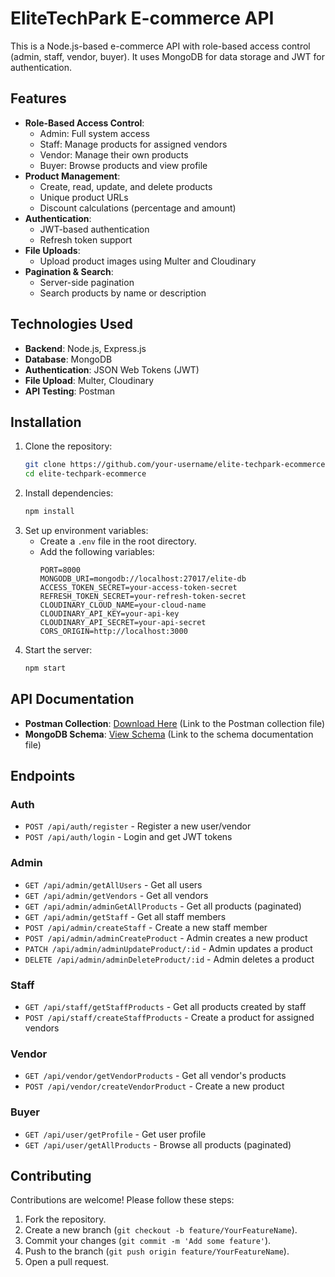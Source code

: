 # EliteTechPark E-commerce API

This is a Node.js-based e-commerce API with role-based access control (admin, staff, vendor, buyer). It uses MongoDB for data storage and JWT for authentication.

## Features
- **Role-Based Access Control**:
  - Admin: Full system access
  - Staff: Manage products for assigned vendors
  - Vendor: Manage their own products
  - Buyer: Browse products and view profile
- **Product Management**:
  - Create, read, update, and delete products
  - Unique product URLs
  - Discount calculations (percentage and amount)
- **Authentication**:
  - JWT-based authentication
  - Refresh token support
- **File Uploads**:
  - Upload product images using Multer and Cloudinary
- **Pagination & Search**:
  - Server-side pagination
  - Search products by name or description

## Technologies Used
- **Backend**: Node.js, Express.js
- **Database**: MongoDB
- **Authentication**: JSON Web Tokens (JWT)
- **File Upload**: Multer, Cloudinary
- **API Testing**: Postman

## Installation
1. Clone the repository:
   ```bash
   git clone https://github.com/your-username/elite-techpark-ecommerce.git
   cd elite-techpark-ecommerce
   ```
2. Install dependencies:
   ```bash
   npm install
   ```
3. Set up environment variables:
   - Create a `.env` file in the root directory.
   - Add the following variables:
     ```env
     PORT=8000
     MONGODB_URI=mongodb://localhost:27017/elite-db
     ACCESS_TOKEN_SECRET=your-access-token-secret
     REFRESH_TOKEN_SECRET=your-refresh-token-secret
     CLOUDINARY_CLOUD_NAME=your-cloud-name
     CLOUDINARY_API_KEY=your-api-key
     CLOUDINARY_API_SECRET=your-api-secret
     CORS_ORIGIN=http://localhost:3000
     ```
4. Start the server:
   ```bash
   npm start
   ```

## API Documentation
- **Postman Collection**: [Download Here](#) (Link to the Postman collection file)
- **MongoDB Schema**: [View Schema](#) (Link to the schema documentation file)

## Endpoints
### Auth
- `POST /api/auth/register` - Register a new user/vendor
- `POST /api/auth/login` - Login and get JWT tokens

### Admin
- `GET /api/admin/getAllUsers` - Get all users
- `GET /api/admin/getVendors` - Get all vendors
- `GET /api/admin/adminGetAllProducts` - Get all products (paginated)
- `GET /api/admin/getStaff` - Get all staff members
- `POST /api/admin/createStaff` - Create a new staff member
- `POST /api/admin/adminCreateProduct` - Admin creates a new product
- `PATCH /api/admin/adminUpdateProduct/:id` - Admin updates a product
- `DELETE /api/admin/adminDeleteProduct/:id` - Admin deletes a product

### Staff
- `GET /api/staff/getStaffProducts` - Get all products created by staff
- `POST /api/staff/createStaffProducts` - Create a product for assigned vendors

### Vendor
- `GET /api/vendor/getVendorProducts` - Get all vendor's products
- `POST /api/vendor/createVendorProduct` - Create a new product

### Buyer
- `GET /api/user/getProfile` - Get user profile
- `GET /api/user/getAllProducts` - Browse all products (paginated)

## Contributing
Contributions are welcome! Please follow these steps:
1. Fork the repository.
2. Create a new branch (`git checkout -b feature/YourFeatureName`).
3. Commit your changes (`git commit -m 'Add some feature'`).
4. Push to the branch (`git push origin feature/YourFeatureName`).
5. Open a pull request.

